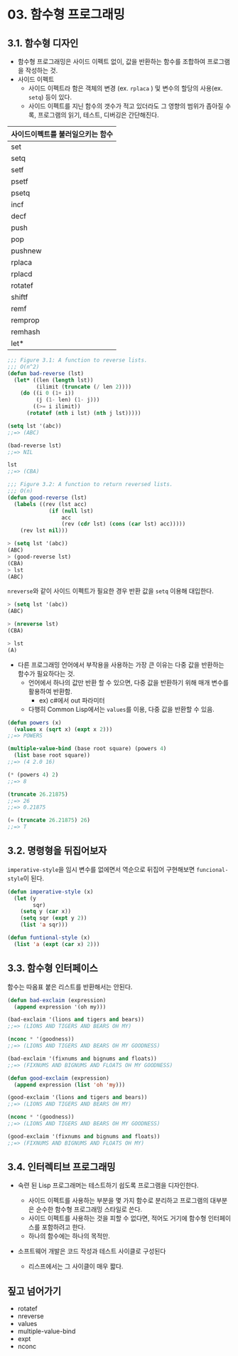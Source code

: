 # 03. 함수형 프로그래밍

## 3.1. 함수형 디자인

- 함수형 프로그래밍은 사이드 이펙트 없이, 값을 반환하는 함수를 조합하여 프로그램을 작성하는 것.
- 사이드 이펙트
  - 사이드 이펙트라 함은 객체의 변경 (ex. `rplaca` ) 및 변수의 할당의 사용(ex. `setq`) 등이 있다.
  - 사이드 이펙트를 지닌 함수의 갯수가 적고 있더라도 그 영향의 범위가 좁아질 수록, 프로그램의 읽기, 테스트, 디버깅은 간단해진다.

| 사이드이펙트를 불러일으키는 함수 |
| -------------------------------- |
| set                              |
| setq                             |
| setf                             |
| psetf                            |
| psetq                            |
| incf                             |
| decf                             |
| push                             |
| pop                              |
| pushnew                          |
| rplaca                           |
| rplacd                           |
| rotatef                          |
| shiftf                           |
| remf                             |
| remprop                          |
| remhash                          |
| let*                             |


``` lisp
;;; Figure 3.1: A function to reverse lists.
;;; O(n^2)
(defun bad-reverse (lst)
  (let* ((len (length lst))
         (ilimit (truncate (/ len 2))))
    (do ((i 0 (1+ i))
         (j (1- len) (1- j)))
        ((>= i ilimit))
      (rotatef (nth i lst) (nth j lst)))))

(setq lst '(abc))
;;=> (ABC)

(bad-reverse lst)
;;=> NIL

lst
;;=> (CBA)
```


``` lisp
;;; Figure 3.2: A function to return reversed lists.
;;; O(n)
(defun good-reverse (lst)
  (labels ((rev (lst acc)
             (if (null lst)
                 acc
                 (rev (cdr lst) (cons (car lst) acc)))))
    (rev lst nil)))

> (setq lst '(abc))
(ABC)
> (good-reverse lst)
(CBA)
> lst
(ABC)
```

`nreverse`와 같이 사이드 이펙트가 필요한 경우 반환 값을 `setq` 이용해 대입한다.

``` lisp
> (setq lst '(abc))
(ABC)

> (nreverse lst)
(CBA)

> lst
(A)
```

- 다른 프로그래밍 언어에서 부작용을 사용하는 가장 큰 이유는 다중 값을 반환하는 함수가 필요하다는 것.
  - 언어에서 하나의 값만 반환 할 수 있으면, 다중 값을 반환하기 위해 매개 변수를 활용하여 반환함.
    - ex) c#에서 out 파라미터
  - 다행히 Common Lisp에서는 `values`를 이용, 다중 값을 반환할 수 있음.

``` lisp
(defun powers (x)
  (values x (sqrt x) (expt x 2)))
;;=> POWERS

(multiple-value-bind (base root square) (powers 4)
  (list base root square))
;;=> (4 2.0 16)

(* (powers 4) 2)
;;=> 8
```

``` lisp
(truncate 26.21875)
;;=> 26
;;=> 0.21875

(= (truncate 26.21875) 26)
;;=> T
```

## 3.2. 명령형을 뒤집어보자

`imperative-style`을 임시 변수를 없에면서 역순으로 뒤집어 구현해보면 `funcional-style`이 된다.

``` lisp
(defun imperative-style (x)
  (let (y
        sqr)
    (setq y (car x))
    (setq sqr (expt y 2))
    (list 'a sqr)))

(defun funtional-style (x)
  (list 'a (expt (car x) 2)))
```

## 3.3. 함수형 인터페이스

함수는 따옴표 붙은 리스트를 반환해서는 안된다.

``` lisp
(defun bad-exclaim (expression)
  (append expression '(oh my)))

(bad-exclaim '(lions and tigers and bears))
;;=> (LIONS AND TIGERS AND BEARS OH MY)

(nconc * '(goodness))
;;=> (LIONS AND TIGERS AND BEARS OH MY GOODNESS)

(bad-exclaim '(fixnums and bignums and floats))
;;=> (FIXNUMS AND BIGNUMS AND FLOATS OH MY GOODNESS)
```

``` lisp
(defun good-exclaim (expression)
  (append expression (list 'oh 'my)))

(good-exclaim '(lions and tigers and bears))
;;=> (LIONS AND TIGERS AND BEARS OH MY)

(nconc * '(goodness))
;;=> (LIONS AND TIGERS AND BEARS OH MY GOODNESS)

(good-exclaim '(fixnums and bignums and floats))
;;=> (FIXNUMS AND BIGNUMS AND FLOATS OH MY)
```

## 3.4. 인터렉티브 프로그래밍

- 숙련 된 Lisp 프로그래머는 테스트하기 쉽도록 프로그램을 디자인한다.
  - 사이드 이펙트를 사용하는 부분을 몇 가지 함수로 분리하고 프로그램의 대부분은 순수한 함수형 프로그래밍 스타일로 쓴다.
  - 사이드 이펙트를 사용하는 것을 피할 수 없다면, 적어도 거기에 함수형 인터페이스를 포함하려고 한다.
  - 하나의 함수에는 하나의 목적만.

- 소프트웨어 개발은 ​​코드 작성과 테스트 사이클로 구성된다
  - 리스프에서는 그 사이클이 매우 짧다.

## 짚고 넘어가기

- rotatef
- nreverse
- values
- multiple-value-bind
- expt
- nconc